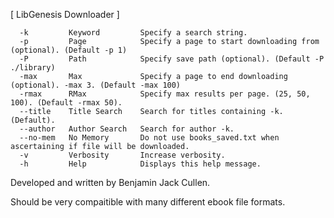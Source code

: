 [  LibGenesis Downloader   ]


      -k         Keyword         Specify a search string.
      -p         Page            Specify a page to start downloading from (optional). (Default -p 1)
      -P         Path            Specify save path (optional). (Default -P ./library)
      -max       Max             Specify a page to end downloading (optional). -max 3. (Default -max 100)
      -rmax      RMax            Specify max results per page. (25, 50, 100). (Default -rmax 50).
      --title    Title Search    Search for titles containing -k. (Default).
      --author   Author Search   Search for author -k.
      --no-mem   No Memory       Do not use books_saved.txt when ascertaining if file will be downloaded.
      -v         Verbosity       Increase verbosity.
      -h         Help            Displays this help message.


Developed and written by Benjamin Jack Cullen.



Should be very compaitible with many different ebook file formats.
